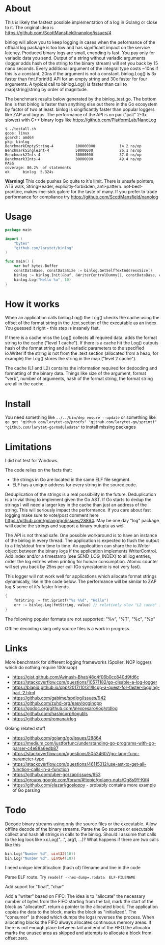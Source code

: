 # About

This is likely the fastest possible implementation of a log in Golang or close to it. 
The original idea is https://github.com/ScottMansfield/nanolog/issues/4

binlog will allow you to keep logging in cases when the peformance of the official log package is too low and has significant impact on the service latency. Produced binary logs are small, encoding is fast. You pay only for variadic data you send. 
Output of a string without variadic arguments (logger adds hash of the string to the binary stream) will set you back by 15 nano seconds. Every additional argument of the integral type costs ~10ns if this is a constant, 20ns if the argument is not a constant. 
binlog.Log() is 3x faster than fmt.Fprintf() API for an empty string and 30x faster for four arguments. A typical call to binlog.Log() is faster than call to map[string]string by order of magnitude. 

The benchmark results below generated by the binlog_test.go. The bottom line is that binlog is faster than anything else 
out there in the Go ecosystem by factor of *two* at least. binlog is singificantly faster than popular 
loggers like ZAP and logrus. The performance of the API is on par ("just" 2-3x slower) with C++ binary logs like 
https://github.com/PlatformLab/NanoLog

```
$ ./testall.sh 
goos: linux
goarch: amd64
pkg: binlog
BenchmarkEmptyString-4        	100000000	        14.2 ns/op
BenchmarkSingleInt-4          	50000000	        26.1 ns/op
Benchmark2Ints-4              	30000000	        37.0 ns/op
Benchmark3Ints-4              	30000000	        49.4 ns/op
PASS
coverage: 86.2%  of statements
ok  	binlog	5.324s
```
		

**Warning!** This code pushes Go quite to it's limit. There is unsafe pointers, ATS walk, StringHeader,
explicitly-forbidden, anti-pattern. not-best-practice, makes-me-sick galore for the taste of many.
If you prefer to trade performance for compliance try https://github.com/ScottMansfield/nanolog 

# Usage

```Go
package main

import (
	"bytes"
	"github.com/larytet/binlog"
)

func main() {
	var buf bytes.Buffer
	constDataBase, constDataSize := binlog.GetSelfTextAddressSize()
	binlog := binlog.Init(&buf, &WriterControlDummy{}, constDataBase, constDataSize)
	binlog.Log("Hello %u", 10)
}
```

# How it works

When an application calls binlog.Log() the Log() checks the cache using the offset of the format string in the .text 
section of the executable as an index. You guessed it right - this step is insanely fast.  
 
If there is a cache miss the Log() collects all required data, adds the format string to the cache ("level 1 cache"). 
If there is a cache hit the Log() outputs hash of the format string and all variadic parameters to the specified io.Writer
If the string is not from the .text section (allocated from a heap, for example) the Log() stores the string in the map ("level 2 cache").

The cache (L1 and L2) contains the information required for dedocding and formatting of the binary data. Things like size 
of the argument, format "verb", number of arguments, hash of the format string, the format string are all in the cache. 


# Install

You need something like ```../../bin/dep ensure --update``` or something like 
```go get "github.com/larytet-go/procfs" "github.com/larytet-go/sprintf"  "github.com/larytet-go/moduledata"``` to install missing packages

# Limitations

I did not test for Windows. 

The code relies on the facts that:
 
*  the strings in Go are located in the same ELF file segment.
*  ELF has a unique address for every string in the source code.

Deduplication of the strings is a real possibility in the future. Deduplication is a trivial thing to implement given the Go AST. If Go starts to dedup the strings I 
will need a larger key in the cache than just an address of the string. This will seriously impact the performance. If you care about fast logging
make sure to vote/post comment here https://github.com/golang/go/issues/28864. May be one day "log" package wiill cache the strings and support a binary outuptu 
as well. 


The API is not thread safe. One possible workaround is to have an instance of the binlog in every thread. 
The application is expected to flush the output to a file/stdout from time to time.
An applicattion can share the io.Writer object between the binary logs if the application implements WriterControl.
Add index and/or a timestamp (see SEND_LOG_INDEX) to all log entries, order the log entries when printing for human consumption. Atomic counter will set you back 
by 25ns per call (Go sync/atomic is not very fast).

This logger will not work well for applications which allocate format strings dynamically, like in the code below. The performance will be similar to 
ZAP log & some of it's faster friends.  

```Go
{
	fmtString := fmt.Sprintf("%s %%d", "Hello")
	err := binlog.Log(fmtString, value) // relatively slow "L2 cache" is used here
}
```

The following popular formats are not supported: "%v", "%T", "%c", "%p"


Offline decoding using only source files is a work in progress. 



# Links

More benchmark for different logging frameworks (Spoiler: NOP loggers which do nothing require 100ns/op)

* https://gist.github.com/Avinash-Bhat/48c4f06b0cc840d9fd6c
* https://stackoverflow.com/questions/10571182/go-disable-a-log-logger
* https://blapid.github.io/cpp/2017/10/31/llcpp-a-quest-for-faster-logging-part-2.html
* https://github.com/gabime/spdlog/issues/942
* https://github.com/zuhd-org/easyloggingpp
* https://godoc.org/github.com/alexcesaro/log/stdlog
* https://github.com/hashicorp/logutils
* https://github.com/romana/rlog

Golang related stuff 

* https://github.com/golang/go/issues/28864
* https://medium.com/justforfunc/understanding-go-programs-with-go-parser-c4e88a6edb87
* https://stackoverflow.com/questions/50524607/go-lang-func-parameter-type
* https://stackoverflow.com/questions/46115312/use-ast-to-get-all-function-calls-in-a-function
* https://github.com/uber-go/zap/issues/653
* https://groups.google.com/forum/#!topic/golang-nuts/Og8s9Y-Kif4
* https://github.com/elazarl/gosloppy - probably contains more example of Go parsing


# Todo

Decode binary streams using only the source files or the executable. Allow offline decode of the binary streams. Parse the Go sources or executable 
collect and hash all strings in calls to the binlog. Should I assume that calls to the log look like xx.Log("...", arg1, ...)?
What happens if there are two calls like this
 
```Go
bin.Log("Number %d", uint32(10))
bin.Log("Number %d", uint64(10)) 
```
I need unique identification: (hash of) filename and line in the code
 

Parse ELF route. Try ```readelf --hex-dump=.rodata  ELF-FILENAME```

Add suport for "float", "char"

Add a "writer" based on FIFO. The idea is to "allocate" the necessary number of bytes from the FIFO starting from the tail, mark the start of the block as "allocated", return a pointer to the 
allocated block. The application copies the data to the block, marks the block as "initialized". The "consumer" (a thread which dumps the logs) reverses the process.
When allocating blocks the FIFO always allocates continuous memory areas. If there is not enough place between tail and end of the FIFO the allocator marks 
the unused area as skipped and attempts to allocate a block from offset zero.
